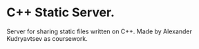 # C++ Static Server.

Server for sharing static files written on C++. Made by Alexander Kudryavtsev as coursework.